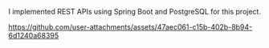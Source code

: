 I implemented REST APIs using Spring Boot and PostgreSQL for this project. 





https://github.com/user-attachments/assets/47aec061-c15b-402b-8b94-6d1240a68395

